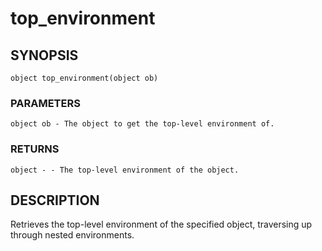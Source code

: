 # top_environment

## SYNOPSIS

    object top_environment(object ob)

### PARAMETERS

    object ob - The object to get the top-level environment of.

### RETURNS

    object - - The top-level environment of the object.

## DESCRIPTION

Retrieves the top-level environment of the specified object,
traversing up through nested environments.
